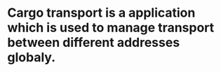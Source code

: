 # Cargo transport is a application which is used to manage transport between different addresses globaly.

